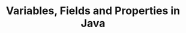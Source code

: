 ---
layout: page
title: Variables, Fields and Properties in Java
permalink: /java/basics/lessons/variables.html
description: "A look at variables, fields and properties in Java"
comments: true
signoff: true
redirect_to:
  - https://automationintesting.com/java/basics/lessons/variables.html
---